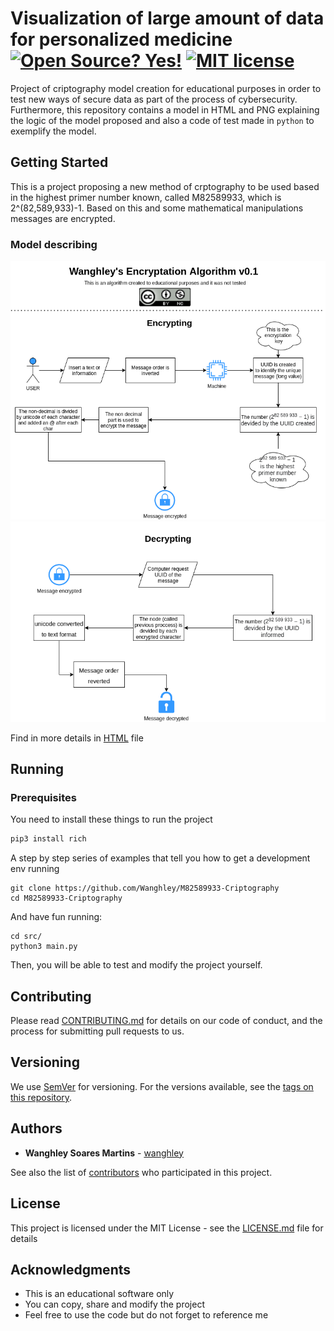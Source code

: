 
# Visualization of large amount of data for personalized medicine<br>[![Open Source? Yes!](https://badgen.net/badge/Open%20Source%20%3F/Yes%21/blue?icon=github)](https://github.com/Wanghley/PIBIC-Strategies-Data-Visualization-Medicine/) [![MIT license](https://img.shields.io/badge/License-MIT-blue.svg)](https://lbesson.mit-license.org/)<br>
Project of criptography model creation for educational purposes in order to test new ways of secure data as part of the process of cybersecurity. Furthermore, this repository contains a model in HTML and PNG explaining the logic of the model proposed and also a code of test made in ```python``` to exemplify the model.

## Getting Started

This is a project proposing a new method of crptography to be used based in the highest primer number known, called M82589933, which is 2^(82,589,933)-1. Based on this and some mathematical manipulations messages are encrypted.


### Model describing
![](docs/encrypt.png)
![](docs/decrypt.png)

Find in more details in [HTML](https://github.com/Wanghley/M82589933-Criptography/blob/master/docs/Wanghley's%20encryptation.html) file

## Running

### Prerequisites

You need to install these things to run the project

```bash
pip3 install rich
```

A step by step series of examples that tell you how to get a development env running


```
git clone https://github.com/Wanghley/M82589933-Criptography
cd M82589933-Criptography
```

And have fun running:

```
cd src/
python3 main.py
```

Then, you will be able to test and modify the project yourself.


## Contributing

Please read [CONTRIBUTING.md](https://gist.github.com/Wanghley/8d237a5e568b4e3149c0166dd010e375) for details on our code of conduct, and the process for submitting pull requests to us.

## Versioning

We use [SemVer](http://semver.org/) for versioning. For the versions available, see the [tags on this repository](https://github.com/your/project/tags). 

## Authors

* **Wanghley Soares Martins** - [wanghley](https://github.com/wanghley)

See also the list of [contributors](https://github.com/Wanghley/PIBIC-Strategies-Data-Visualization-Medicine/contributors) who participated in this project.

## License

This project is licensed under the MIT License - see the [LICENSE.md](LICENSE.md) file for details

## Acknowledgments

* This is an educational software only
* You can copy, share and modify the project
* Feel free to use the code but do not forget to reference me
